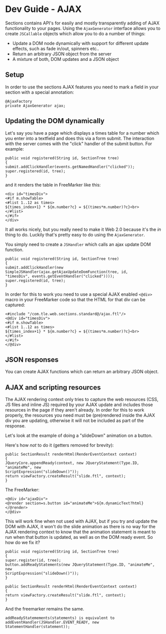 # Dev Guide - AJAX

Sections contains API's for easily and mostly transparently adding of AJAX functionality to your pages. Using the `AjaxGenerator` interface allows you to create `JSCallable` objects which allow you to do a number of things:

- Update a DOM node dynamically with support for different update effects, such as fade in/out, spinners etc..
- Return an arbitrary JSON object from the server
- A mixture of both, DOM updates and a JSON object

## Setup

In order to use the sections AJAX features you need to mark a field in your section with a special annotation:

```
@AjaxFactory
private AjaxGenerator ajax;
```

## Updating the DOM dynamically

Let's say you have a page which displays a times table for a number which you enter into a textfield and does this via a form submit.
The interaction with the server comes with the "click" handler of the submit button. For example:

```
public void registered(String id, SectionTree tree)
{
submit.addClickHandler(events.getNamedHandler("clicked"));
super.registered(id, tree);
}
```

and it renders the table in FreeMarker like this:

```
<div id="timesDiv">
<#if m.showTable>
<#list 1..12 as times>
${times_index+1} * ${m.number?c} = ${(times*m.number)?c}<br>
</#list>
</#if>
</div>
```

It all works nicely, but you really need to make it Web 2.0 because it's the _in_ thing to do. Luckily that's pretty easy to do using the `AjaxGenerator`.

You simply need to create a `JSHandler` which calls an ajax update DOM function.

```
public void registered(String id, SectionTree tree)
{
submit.addClickHandler(new SimpleJSHandler(ajax.getAjaxUpdateDomFunction(tree, id,
"timesDiv", events.getEventHandler("clicked"))));
super.registered(id, tree);
}
```

In order for this to work you need to use a special AJAX enabled `<@div>` macro in your FreeMarker code so that the HTML for that div can be captured:

```
<#include "/com.tle.web.sections.standard@/ajax.ftl"/>
<@div id="timesDiv">
<#if m.showTable>
<#list 1..12 as times>
${times_index+1} * ${m.number?c} = ${(times*m.number)?c}<br>
</#list>
</#if>
</@div>
```

## JSON responses

You can create AJAX functions which can return an arbitrary JSON object.

## AJAX and scripting resources

The AJAX rendering context only tries to capture the web resources (CSS, JS files and inline JS) required by your AJAX update and includes those resources in the page if they aren't already. In order for this to work properly, the resources you need must be (pre)rendered inside the AJAX div you are updating, otherwise it will not be included as part of the response.

Let's look at the example of doing a "slideDown" animation on a button.

Here's how _not_ to do it (getters removed for brevity):

```
public SectionResult renderHtml(RenderEventContext context)
{
JQueryCore.appendReady(context, new JQueryStatement(Type.ID, "animateMe", new
ScriptExpression("slideDown()"));
return viewFactory.createResult("slide.ftl", context);
}
```

The FreeMarker:

```
<@div id="ajaxDiv">
<@render section=s.button id="animateMe">${m.dynamicText?html}</@render>
</@div>
```

This will work fine when not used with AJAX, but if you try and update the DOM with AJAX, it won't do the slide animation as there is no way for the AJAX rendering context to know that the animation statement is meant to run when that button is updated, as well as on the DOM ready event. So how do we fix it?

```
public void registered(String id, SectionTree tree)
{
super.register(id, tree);
button.addReadyStatements(new JQueryStatement(Type.ID, "animateMe", new
ScriptExpression("slideDown()"));
}

public SectionResult renderHtml(RenderEventContext context)
{
return viewFactory.createResult("slide.ftl", context);
}
```

And the freemarker remains the same.

```
addReadyStatemements(statements) is equivalent to addEventHandler(JSHandler.EVENT_READY, new
StatementHandler(statement));
```

